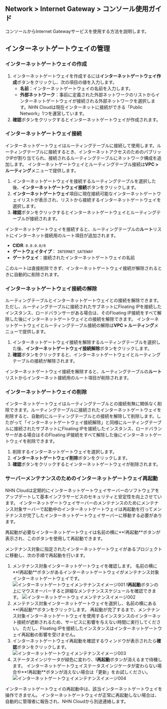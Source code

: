 ## Network > Internet Gateway > コンソール使用ガイド
コンソールからInternet Gatewayサービスを使用する方法を説明します。

## インターネットゲートウェイの管理
### インターネットゲートウェイの作成
1. インターネットゲートウェイを作成するには**インターネットゲートウェイ作成**ボタンをクリックし、次の項目の値を入力します。
    * **名前**：インターネットゲートウェイの名前を入力します。
    * **外部ネットワーク**：事前に定義された外部ネットワークのリストからインターネットゲートウェイが接続される外部ネットワークを選択します。NHN Cloudは現在インターネットに接続ができる「Public Network」1つを運営しています。
2. **確認**ボタンをクリックするとインターネットゲートウェイが作成されます。

### インターネットゲートウェイ接続
インターネットゲートウェイはルーティングテーブルに接続して使用します。ルーティングテーブルに接続するとき、インターネットアクセスのためのパブリックIPが割り当てられ、接続されるルーティングテーブルにネットワーク構成を追加します。
インターネットゲートウェイとルーティングテーブル接続は**VPC > ルーティング**メニューで提供します。

1. インターネットゲートウェイを接続するルーティングテーブルを選択した後、**インターネットゲートウェイ接続**ボタンをクリックします。
2. **インターネットゲートウェイ**項目に現在接続可能なインターネットゲートウェイリストが表示され、リストから接続するインターネットゲートウェイを選択します。
3. **確認**ボタンをクリックするとインターネットゲートウェイとルーティングテーブルが接続されます。

インターネットゲートウェイを接続すると、ルーティングテーブルの**ルート**リストにインターネット接続用のルート項目が追加されます。

* **CIDR**: `0.0.0.0/0`
* **ゲートウェイタイプ**： `INTERNET_GATEWAY`
* **ゲートウェイ**：接続されたインターネットゲートウェイの名前

このルートは直接削除できず、インターネットゲートウェイ接続が解除されるときに自動的に削除されます。

### インターネットゲートウェイ接続の解除
ルーティングテーブルとインターネットゲートウェイとの接続を解除できます。ただし、ルーティングテーブルに接続されたサブネットにFloating IPを接続したインスタンス、ロードバランサーがある場合は、そのFloating IP接続をすべて解除した後にインターネットゲートウェイとの接続を解除できます。
インターネットゲートウェイとルーティングテーブル接続の解除は**VPC > ルーティング**メニューで提供します。

1. インターネットゲートウェイ接続を解除するルーティングテーブルを選択した後、**インターネットゲートウェイ接続解除**ボタンをクリックします。
2. **確認**ボタンをクリックすると、インターネットゲートウェイとルーティングテーブルの接続が解除されます。

インターネットゲートウェイ接続を解除すると、ルーティングテーブルの**ルート**リストからインターネット接続用のルート項目が削除されます。

### インターネットゲートウェイの削除
インターネットゲートウェイはルーティングテーブルとの接続有無に関係なく削除できます。ルーティングテーブルに接続されたインターネットゲートウェイを削除すると、自動的にルーティングテーブルとの接続を解除して削除します。したがって「インターネットゲートウェイ接続解除」と同様にルーティングテーブルに接続されたサブネットにFloating IPを接続したインスタンス、ロードバランサーがある場合はそのFloating IP接続をすべて解除した後にインターネットゲートウェイを削除できます。

1. 削除するインターネットゲートウェイを選択します。
2. **インターネットゲートウェイ削除**ボタンをクリックします。
3. **確認**ボタンをクリックするとインターネットゲートウェイが削除されます。

### サーバーメンテナンスのためのインターネットゲートウェイ再起動

NHN Cloudは定期的にインターネットゲートウェイサーバーのソフトウェアをアップデートして基本インフラサービスのセキュリティと安定性を向上させています。
インターネットゲートウェイサーバーのメンテナンスのためにメンテナンス対象サーバーで起動中のインターネットゲートウェイは再起動を行ってメンテナンスが完了したインターネットゲートウェイサーバーに移動する必要があります。

再起動が必要なインターネットゲートウェイは名前の横に**!再起動**ボタンが表示され、このボタンを使用して再起動できます。

メンテナンス対象に指定されたインターネットゲートウェイがあるプロジェクトに移動し、次の手順で再起動を行います。

1. メンテナンス対象インターネットゲートウェイを確認します。
  名前の横に**!再起動**ボタンがあるインターネットゲートウェイがメンテナンス対象インターネットゲートウェイです。
   ![インターネットゲートウェイメンテナンスイメージ001](http://static.toastoven.net/prod_vpc/ConsoleGuide/ig_planned_migration_guide-jp-001.png)
   **!再起動**ボタンの上にマウスオーバーすると詳細なメンテナンススケジュールを確認できます。 
   ![インターネットゲートウェイメンテナンスイメージ002](http://static.toastoven.net/prod_vpc/ConsoleGuide/ig_planned_migration_guide-jp-002.png)
2. メンテナンス対象インターネットゲートウェイを選択し、名前の横にある**!再起動**ボタンをクリックします。
  再起動が完了するまで、メンテナンス対象インターネットゲートウェイを使用するインスタンスのインターネット接続が遮断されるため、サービスに影響を与えない時間に実行してください。
   ただし、Floating IPを接続したインスタンスはインターネットゲートウェイ再起動の影響を受けません。
3. インターネットゲートウェイ再起動を確認するウィンドウが表示されたら**確認**ボタンをクリックします。
   ![インターネットゲートウェイメンテナンスイメージ003](http://static.toastoven.net/prod_vpc/ConsoleGuide/ig_planned_migration_guide-jp-003.png)
4. ステータスインジケータが緑色に変わり、**!再起動**ボタンが消えるまで待機します。
  インターネットゲートウェイステータスインジケータが変わらない場合や**!再起動**ボタンが消えない場合は「更新」をお試しください。
   ![インターネットゲートウェイメンテナンスイメージ004](http://static.toastoven.net/prod_vpc/ConsoleGuide/ig_planned_migration_guide-jp-004.png)

インターネットゲートウェイの再起動中は、該当インターネットゲートウェイを操作できません。
インターネットゲートウェイが正常に再起動しない場合は、自動的に管理者に報告され、NHN Cloudから別途連絡します。
